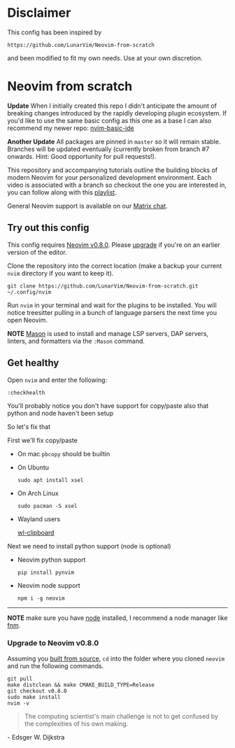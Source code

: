# Disclaimer

This config has been inspired by 

```
https://github.com/LunarVim/Neovim-from-scratch
```

and been modified to fit my own needs.
Use at your own discretion.

# Neovim from scratch

**Update** When I initially created this repo I didn't anticipate the amount of breaking changes introduced by the rapidly developing plugin ecosystem. If you'd like to use the same basic config as this one as a base I can also recommend my newer repo: [nvim-basic-ide](https://github.com/LunarVim/nvim-basic-ide)

**Another Update**  All packages are pinned in `master` so it will remain stable. Branches will be updated eventually (currently broken from branch #7 onwards. Hint: Good opportunity for pull requests!).

This repository and accompanying tutorials outline the building blocks of modern Neovim for your personalized development environment. Each video is associated with a branch so checkout the one you are interested in, you can follow along with this [playlist](https://www.youtube.com/watch?v=ctH-a-1eUME&list=PLhoH5vyxr6Qq41NFL4GvhFp-WLd5xzIzZ). 

General Neovim support is available on our [Matrix chat](https://matrix.to/#/#neovim-atmachine:matrix.org).

## Try out this config

This config requires [Neovim v0.8.0](https://github.com/neovim/neovim/releases). Please [upgrade](#upgrade-to-neovim-v080) if you're on an earlier version of the editor.

Clone the repository into the correct location (make a backup your current `nvim` directory if you want to keep it).

```
git clone https://github.com/LunarVim/Neovim-from-scratch.git ~/.config/nvim
```

Run `nvim` in your terminal and wait for the plugins to be installed. You will notice treesitter pulling in a bunch of language parsers the next time you open Neovim.

**NOTE** [Mason](https://github.com/williamboman/mason.nvim) is used to install and manage LSP servers, DAP servers, linters, and formatters via the `:Mason` command.

## Get healthy

Open `nvim` and enter the following:

```
:checkhealth
```

You'll probably notice you don't have support for copy/paste also that python and node haven't been setup

So let's fix that

First we'll fix copy/paste

- On mac `pbcopy` should be builtin

- On Ubuntu

  ```
  sudo apt install xsel
  ```

- On Arch Linux

  ```
  sudo pacman -S xsel
  ```
  
- Wayland users

  [wl-clipboard](https://github.com/bugaevc/wl-clipboard)


Next we need to install python support (node is optional)

- Neovim python support

  ```
  pip install pynvim
  ```

- Neovim node support

  ```
  npm i -g neovim
  ```
---

**NOTE** make sure you have [node](https://nodejs.org/en/) installed, I recommend a node manager like [fnm](https://github.com/Schniz/fnm).

### Upgrade to Neovim v0.8.0

Assuming you [built from source](https://github.com/neovim/neovim/wiki/Building-Neovim#quick-start), `cd` into the folder where you cloned `neovim` and run the following commands. 
```
git pull
make distclean && make CMAKE_BUILD_TYPE=Release
git checkout v0.8.0
sudo make install
nvim -v
```

> The computing scientist's main challenge is not to get confused by the complexities of his own making. 

\- Edsger W. Dijkstra
